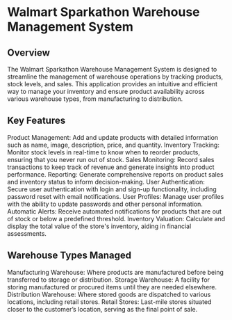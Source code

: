 # Walmart Sparkathon Warehouse Management System
## Overview
The Walmart Sparkathon Warehouse Management System is designed to streamline the management of warehouse operations by tracking products, stock levels, and sales. This application provides an intuitive and efficient way to manage your inventory and ensure product availability across various warehouse types, from manufacturing to distribution.

## Key Features 
Product Management: Add and update products with detailed information such as name, image, description, price, and quantity.
Inventory Tracking: Monitor stock levels in real-time to know when to reorder products, ensuring that you never run out of stock.
Sales Monitoring: Record sales transactions to keep track of revenue and generate insights into product performance.
Reporting: Generate comprehensive reports on product sales and inventory status to inform decision-making.
User Authentication: Secure user authentication with login and sign-up functionality, including password reset with email notifications.
User Profiles: Manage user profiles with the ability to update passwords and other personal information.
Automatic Alerts: Receive automated notifications for products that are out of stock or below a predefined threshold.
Inventory Valuation: Calculate and display the total value of the store's inventory, aiding in financial assessments.

## Warehouse Types Managed
Manufacturing Warehouse: Where products are manufactured before being transferred to storage or distribution.
Storage Warehouse: A facility for storing manufactured or procured items until they are needed elsewhere.
Distribution Warehouse: Where stored goods are dispatched to various locations, including retail stores.
Retail Stores: Last-mile stores situated closer to the customer’s location, serving as the final point of sale.
